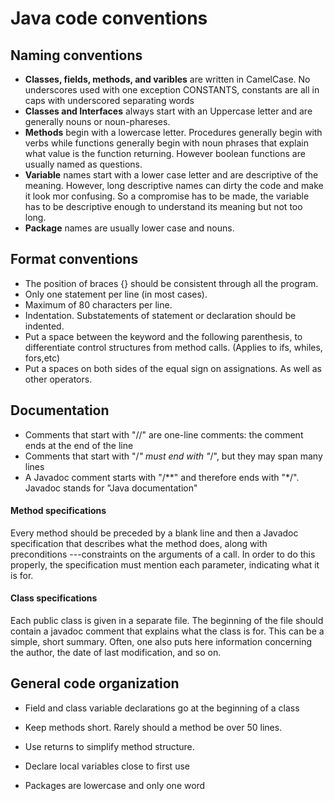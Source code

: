 ﻿
# Java code conventions
## Naming conventions
-   **Classes, fields, methods, and varibles** are written in CamelCase. No underscores used with one exception CONSTANTS, constants are all in caps with underscored separating words
- **Classes and Interfaces** always start with an Uppercase letter and are generally nouns or noun-phareses.
- **Methods** begin with a lowercase letter. Procedures generally begin with verbs while functions generally begin with noun phrases that explain what value is the function returning. However boolean functions are usually named as questions.
- **Variable** names start with a lower case letter and are descriptive of the meaning. However, long descriptive names can dirty the code and make it look mor confusing. So a compromise has to be made, the variable has to be descriptive enough to understand its meaning but not too long.
- **Package** names are usually lower case and nouns.
## Format conventions
- The position of braces {} should be consistent through all the program.
- Only one statement per line (in most cases).
- Maximum of 80 characters per line.
- Indentation. Substatements of statement or declaration should be indented.
- Put a space between the keyword and the following parenthesis, to differentiate control structures from method calls. (Applies to ifs, whiles, fors,etc)
- Put a spaces on both sides of the equal sign on assignations. As well as other operators.
## Documentation
- Comments that start with "//" are one-line comments: the comment ends at the end of the line
- Comments that start with "/*" must end with "*/", but they may span many lines
- A Javadoc comment starts with "/**"  and therefore ends with "*/". Javadoc stands for "Java documentation"
#### Method specifications
Every method should be preceded by a blank line and then a Javadoc specification that describes what the method does, along with preconditions ---constraints on the arguments of a call. In order to do this properly, the specification must mention each parameter, indicating what it is for.
#### Class specifications
Each public class is given in a separate file. The beginning of the file should contain a javadoc comment that explains what the class is for. This can be a simple, short summary. Often, one also puts here information concerning the author, the date of last modification, and so on.
## General code organization
-   Field and class variable declarations go at the beginning of a class
    
-   Keep methods short. Rarely should a method be over 50 lines.
    
-   Use returns to simplify method structure.
    
-   Declare local variables close to first use
- Packages are lowercase and only one word
